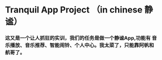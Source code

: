 # Tranquil App Project （in chinese 静谧）

### 这又是一个让人抓狂的实训，我们的任务是做一个静谧App,功能有 音乐播放、音乐推荐、智能闹铃、个人中心。我太菜了，只能靠阿帆和航哥了。
